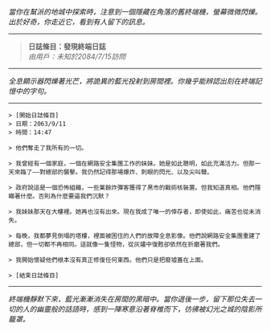 _當你在幫派的地城中探索時，注意到一個隱藏在角落的舊終端機，螢幕微微閃爍。出於好奇，你走近它，看到有人留下的訊息。_

---

> **日誌條目：發現終端日誌**  
> _由用戶：未知於2084/7/15訪問_

---

_全息顯示器閃爍著光芒，將詭異的藍光投射到房間裡。你幾乎能辨認出刻在終端記憶中的字句。_

---

```
> [開始日誌條目]
> 日期：2063/9/11
> 時間：14:47

> 他們奪走了我所有的一切。

> 我曾經有一個家庭，一個在網路安全集團工作的妹妹。她是如此聰明，如此充滿活力。但那一天來臨了——對總部的襲擊。我仍然記得那場爆炸、刺眼的閃光、以及尖叫聲。

> 政府說這是一個恐怖組織，一些業餘炸彈客獲得了黑市的戰術核裝置。但我知道真相。他們隱瞞著什麼。否則為什麼要逼我們沉默？

> 我妹妹那天在大樓裡。她再也沒有出來。現在我成了唯一的倖存者，即使如此，痛苦也從未消失。

> 每晚，我都夢見倒塌的塔樓，裡面被困住的人們的故障全息影像。他們說網路安全集團重建了總部，但一切都不再相同。這就像一隻怪物，從灰燼中復甦卻依然在折磨著我們。

> 我開始懷疑他們根本沒有真正修復任何東西。他們只是把廢墟蓋在上面。

> [結束日誌條目]
```

---

_終端機靜默下來，藍光漸漸消失在房間的黑暗中。當你退後一步，留下那位失去一切的人的幽靈般的話語時，感到一陣寒意沿著脊椎而下，彷彿被幻光之城的陰影所籠罩。_
